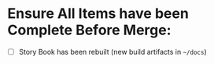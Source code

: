 # Ensure All Items have been Complete Before Merge:
- [ ] Story Book has been rebuilt (new build artifacts in `~/docs`)
